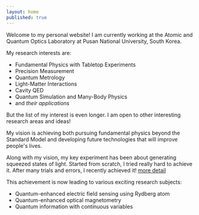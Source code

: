 ```yaml
---
layout: home
published: true
---
```

Welcome to my personal website! I am currently working at the Atomic and Quantum Optics Laboratory at Pusan National University, South Korea.

My research interests are:
- Fundamental Physics with Tabletop Experiments
- Precision Measurement
- Quantum Metrology
- Light-Matter Interactions
- Cavity QED
- Quantum Simulation and Many-Body Physics
- and _their applications_

But the list of my interest is even longer. I am open to other interesting research areas and ideas!

My vision is achieving both pursuing fundamental physics beyond the Standard Model and developing future technologies that will improve people's lives.

Along with my vision, my key experiment has been about generating squeezed states of light. Started from scratch, I tried really hard to achieve it. After many trials and errors, I recently achieved it! [more detail](/research-experiment/)

This achievement is now leading to various exciting research subjects:
- Quantum-enhanced electric field sensing using Rydberg atom
- Quantum-enhanced optical magnetometry
- Quantum information with continuous variables
